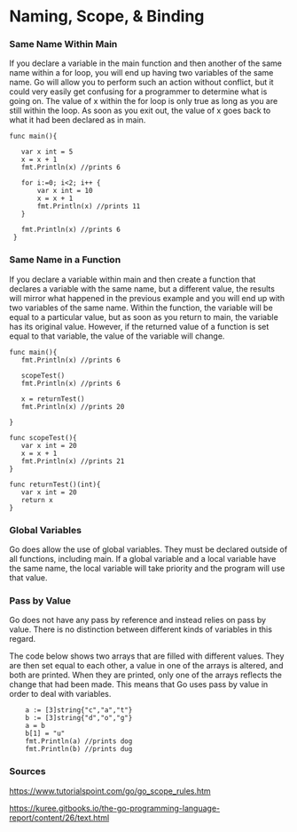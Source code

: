 # Naming, Scope, & Binding

### Same Name Within Main
If you declare a variable in the main function and then another of the same name within a for loop, you will end up having two variables of the same name. Go will allow you to perform such an action without conflict, but it could very easily get confusing for a programmer to determine what is going on. The value of x within the for loop is only true as long as you are still within the loop. As soon as you exit out, the value of x goes back to what it had been declared as in main.
 
 ```
func main(){

	var x int = 5
	x = x + 1
	fmt.Println(x) //prints 6

	for i:=0; i<2; i++ {
		var x int = 10
		x = x + 1
		fmt.Println(x) //prints 11
	}

	fmt.Println(x) //prints 6
  }
```
 
 ### Same Name in a Function
 If you declare a variable within main and then create a function that declares a variable with the same name, but a different value, the results will mirror what happened in the previous example and you will end up with two variables of the same name. Within the function, the variable will be equal to a particular value, but as soon as you return to main, the variable has its original value. However, if the returned value of a function is set equal to that variable, the value of the variable will change. 
 
 ```
 func main(){
 	fmt.Println(x) //prints 6

	scopeTest()
	fmt.Println(x) //prints 6

	x = returnTest()
	fmt.Println(x) //prints 20
  
}

func scopeTest(){
	var x int = 20
	x = x + 1
	fmt.Println(x) //prints 21
}

func returnTest()(int){
	var x int = 20
	return x
}

```

### Global Variables
Go does allow the use of global variables. They must be declared outside of all functions, including main. If a global variable and a local variable have the same name, the local variable will take priority and the program will use that value. 

### Pass by Value
Go does not have any pass by reference and instead relies on pass by value. There is no distinction between different kinds of variables in this regard. 

The code below shows two arrays that are filled with different values. They are then set equal to each other, a value in one of the arrays is altered, and both are printed. When they are printed, only one of the arrays reflects the change that had been made. This means that Go uses pass by value in order to deal with variables. 

```
	a := [3]string{"c","a","t"}
	b := [3]string{"d","o","g"}
	a = b
	b[1] = "u"
	fmt.Println(a) //prints dog
	fmt.Println(b) //prints dug
```

### Sources
https://www.tutorialspoint.com/go/go_scope_rules.htm

https://kuree.gitbooks.io/the-go-programming-language-report/content/26/text.html

